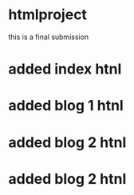# htmlproject
 this is a final submission
# added index htnl
# added blog 1 htnl
# added blog 2 htnl
# added blog 2 htnl

